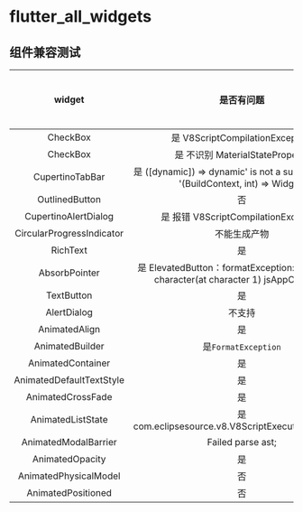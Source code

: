 # flutter_all_widgets

## 组件兼容测试
**widget** | **是否有问题** | **是否解决** | **时间**
:-:|:-:|:-:|:-:
CheckBox | 是 V8ScriptCompilationException | 否| 2022/06/24 |
CheckBox | 是 不识别 MaterialStateProperty | 否 | 2022/06/24 |
CupertinoTabBar| 是 ([dynamic]) => dynamic' is not a subtype of type '(BuildContext, int) => Widget'| 否| 2022/06/24
OutlinedButton | 否 |  | 2022/06/23
CupertinoAlertDialog | 是 报错 V8ScriptCompilationException | 否 | 2022/07/05
CircularProgressIndicator | 不能生成产物| 否 | 2022/07/08
RichText | 是 | 否 | 2022/07/11
AbsorbPointer | 是 ElevatedButton：formatException:Unexpected character(at character 1) jsAppObj is null | 否 |2022/07/14
TextButton | 是 | 是 | 2022/07/15
AlertDialog | 不支持 | 否 | 2022/07/15
AnimatedAlign | 是 | 是 |2022/07/15
AnimatedBuilder | 是`FormatException` | 否 | 2022/07/18
AnimatedContainer | 是 | 是 | 2022/07/18
AnimatedDefaultTextStyle | 是 | 是 | 2022/07/20
AnimatedCrossFade | 是 | 是 | 2022/07/21
AnimatedListState | 是 com.eclipsesource.v8.V8ScriptExecutionException | 否 | 20122/07/22
AnimatedModalBarrier | Failed parse ast; | 否 | 2011/07/22
AnimatedOpacity | 是 | 是 | 2022/07/22
AnimatedPhysicalModel | 否 | | 2022/07/27
AnimatedPositioned | 否| | 2022/07/28





